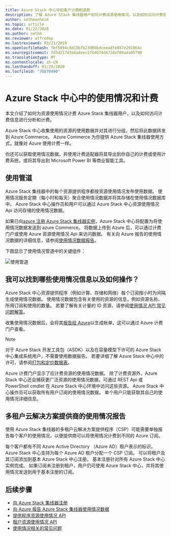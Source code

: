 ```yaml
---
title: Azure Stack 中心中的客户计费和退款
description: 了解 Azure Stack 集线器用户如何计费资源使用情况，以及如何访问计费信息以进行分析和按使用计费。
author: sethmanheim
ms.topic: article
ms.date: 01/22/2020
ms.author: sethm
ms.reviewer: alfredop
ms.lastreviewed: 03/21/2019
ms.openlocfilehash: fbf5894c8d15bfb23d8bbdceeadfe857e291864c
ms.sourcegitcommit: fd5d217d3a8adeec2f04b74d4728e709a4a95790
ms.translationtype: MT
ms.contentlocale: zh-CN
ms.lasthandoff: 01/29/2020
ms.locfileid: "76878490"
---
```

# <a name="usage-and-billing-in-azure-stack-hub"></a>Azure Stack 中心中的使用情况和计费

本文介绍了如何为资源使用情况计费 Azure Stack 集线器用户，以及如何访问计费信息进行分析和计费。

Azure Stack 中心收集使用的资源的使用数据并对其进行分组，然后将此数据转发到 Azure Commerce。 Azure Commerce 为你提供 Azure Stack 集线器使用方式，就像对 Azure 使用计费一样。

你还可以获取使用情况数据，并使用计费适配器将其导出到你自己的计费或使用计费系统，或将其导出到 Microsoft Power BI 等商业智能工具。

## <a name="usage-pipeline"></a>使用管道

Azure Stack 集线器中的每个资源提供程序都按资源使用情况发布使用数据。 使用情况服务定期（每小时和每天）聚合使用情况数据并将其存储在使用情况数据库中。 Azure Stack 中心操作员和用户可以通过 Azure Stack 中心资源使用情况 Api 访问存储的使用情况数据。

如果已向[azure 注册 Azure Stack 集线器实例](azure-stack-registration.md)，Azure Stack 中心将配置为将使用情况数据发送到 azure Commerce。 将数据上传到 Azure 后，可以通过计费门户或使用 Azure 资源使用情况 Api 来访问数据。 有关向 Azure 报告的使用情况数据的详细信息，请参阅[使用情况数据报告](azure-stack-usage-reporting.md)。  

下图显示了使用情况管道中的关键组件：

![使用管道](media/azure-stack-billing-and-chargeback/usagepipeline.png)

## <a name="what-usage-information-can-i-find-and-how"></a>我可以找到哪些使用情况信息以及如何操作？

Azure Stack 中心资源提供程序（例如计算、存储和网络）每个订阅按小时为间隔生成使用情况数据。 使用情况数据包含有关使用的资源的信息，例如资源名称、所用订阅和使用的数量。 若要了解有关计量的 ID 资源，请参阅[使用情况 API 常见问题解答](azure-stack-usage-related-faq.md)。

收集使用情况数据后，会将其[报告给 Azure](azure-stack-usage-reporting.md)以生成帐单，这可以通过 Azure 计费门户查看。

> [!NOTE]  
> 对于 Azure Stack 开发工具包（ASDK）以及在容量模型下许可的 Azure Stack 中心集成系统用户，不需要使用数据报告。 若要详细了解 Azure Stack 中心中的许可，请参阅[打包和定价数据表](https://azure.microsoft.com/mediahandler/files/resourcefiles/5bc3f30c-cd57-4513-989e-056325eb95e1/Azure-Stack-packaging-and-pricing-datasheet.pdf)。

Azure 计费门户显示了应计费资源的使用情况数据。 除了计费资源外，Azure Stack 中心还会捕获更广泛资源的使用情况数据，可通过 REST Api 或 PowerShell cmdlet 在 Azure Stack 中心环境中访问这些资源。 Azure Stack 中心操作员可以获取所有用户订阅的使用情况数据。 单个用户只能获取其自己的使用情况详细信息。

## <a name="usage-reporting-for-multi-tenant-cloud-solution-providers"></a>多租户云解决方案提供商的使用情况报告

使用 Azure Stack 集线器的多租户云解决方案提供程序（CSP）可能需要单独报告每个客户的使用情况，以便提供商可以将使用情况计费到不同的 Azure 订阅。

每个客户都有不同 Azure Active Directory （Azure AD）租户表示的标识。 Azure Stack 中心支持为每个 Azure AD 租户分配一个 CSP 订阅。 可以将租户及其订阅添加到基本 Azure Stack 中心注册。 基本注册针对所有 Azure Stack 中心实例完成。 如果订阅未注册到租户，用户仍可使用 Azure Stack 中心，并将其使用情况发送到用于基本注册的订阅。

## <a name="next-steps"></a>后续步骤

- [向 Azure Stack 集线器注册](azure-stack-registration.md)
- [向 Azure 报告 Azure Stack 集线器使用情况数据](azure-stack-usage-reporting.md)
- [提供程序资源使用情况 API](azure-stack-provider-resource-api.md)
- [租户资源使用情况 API](azure-stack-tenant-resource-usage-api.md)
- [使用情况相关的常见问题](azure-stack-usage-related-faq.md)
